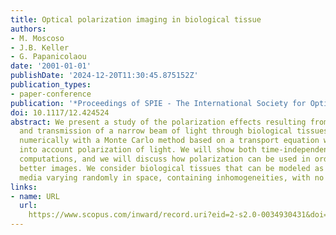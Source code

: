 ```yaml
---
title: Optical polarization imaging in biological tissue
authors:
- M. Moscoso
- J.B. Keller
- G. Papanicolaou
date: '2001-01-01'
publishDate: '2024-12-20T11:30:45.875152Z'
publication_types:
- paper-conference
publication: '*Proceedings of SPIE - The International Society for Optical Engineering*'
doi: 10.1117/12.424524
abstract: We present a study of the polarization effects resulting from the reflection
  and transmission of a narrow beam of light through biological tissues. This is done
  numerically with a Monte Carlo method based on a transport equation which takes
  into account polarization of light. We will show both time-independent and time-dependent
  computations, and we will discuss how polarization can be used in order to obtain
  better images. We consider biological tissues that can be modeled as continuous
  media varying randomly in space, containing inhomogeneities, with no sharp boundaries.
links:
- name: URL
  url: 
    https://www.scopus.com/inward/record.uri?eid=2-s2.0-0034930431&doi=10.1117%2f12.424524&partnerID=40&md5=8540c0925e3c807f6651c810ccc3ceab
---
```

